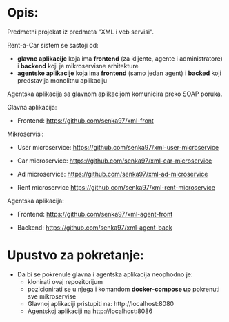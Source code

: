 

# Opis: 

Predmetni projekat iz predmeta "XML i veb servisi".

Rent-a-Car sistem se sastoji od:

 - **glavne aplikacije** 
     koja ima **frontend** (za klijente, agente i administratore) i **backend** koji je mikroservisne arhitekture 
 - **agentske aplikacije** koja ima **frontend** (samo jedan agent) i **backed** koji predstavlja monolitnu aplikaciju 

Agentska aplikacija sa glavnom aplikacijom komunicira preko SOAP poruka. 

 Glavna aplikacija:
  - Frontend: 
  https://github.com/senka97/xml-front
  
   Mikroservisi:

  - User microservice:
  https://github.com/senka97/xml-user-microservice
  
  - Car microservice:
  https://github.com/senka97/xml-car-microservice
  
  - Ad microservice:
  https://github.com/senka97/xml-ad-microservice
  
  - Rent microservice
  https://github.com/senka97/xml-rent-microservice
  
 Agentska aplikacija: 
  - Frontend:
  https://github.com/senka97/xml-agent-front
  
  - Backend:
  https://github.com/senka97/xml-agent-back
  
 # Upustvo za pokretanje:
  - Da bi se pokrenule glavna i agentska aplikacija neophodno je:
     - klonirati ovaj repozitorijum 
     - pozicionirati se u njega i komandom **docker-compose up** pokrenuti sve mikroservise 
     - Glavnoj aplikaciji pristupiti na: http://localhost:8080 
     - Agentskoj aplikaciji na http://localhost:8086
